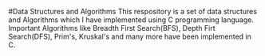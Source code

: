 #Data Structures and Algorithms
This respository is a set of data structures and Algorithms which I have implemented using C programming language.
Important Algorithms like Breadth First Search(BFS), Depth Firt Search(DFS), Prim's, Kruskal's and many more have been implemented in C.
